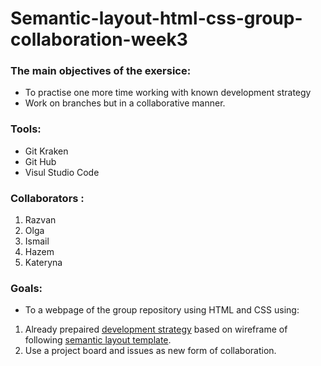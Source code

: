 # Semantic-layout-html-css-group-collaboration-week3
### The main objectives of the exersice:
* To practise one more time working with known development strategy
* Work on branches but in a collaborative manner.


### Tools:
- Git Kraken
- Git Hub
- Visul Studio Code
### Collaborators :
1. Razvan
2. Olga
3. Ismail
4. Hazem
5. Kateryna

### Goals:
* To a webpage of the group repository using HTML and CSS using:
1. Already prepaired [development strategy](https://github.com/HackYourFutureBelgium/from-strategy-to-issues/blob/master/development-strategy.md) based on wireframe of following [semantic layout template](https://github.com/HackYourFutureBelgium/w3-validation-template).
2. Use a project board and issues as new form of collaboration. 
